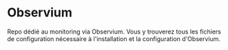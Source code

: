 # Observium
Repo dédié au monitoring via Observium. Vous y trouverez tous les fichiers de configuration nécessaire à l'installation et la configuration d'Observium.
